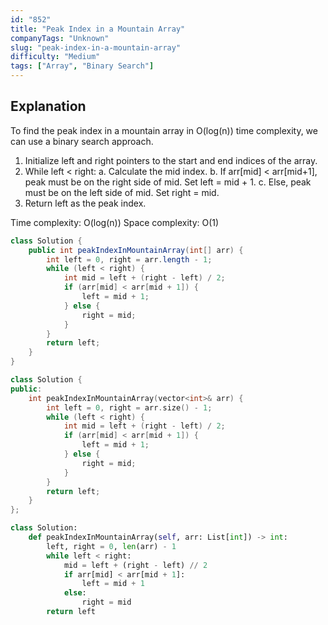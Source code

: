 ```yaml
---
id: "852"
title: "Peak Index in a Mountain Array"
companyTags: "Unknown"
slug: "peak-index-in-a-mountain-array"
difficulty: "Medium"
tags: ["Array", "Binary Search"]
---
```


## Explanation
To find the peak index in a mountain array in O(log(n)) time complexity, we can use a binary search approach.
1. Initialize left and right pointers to the start and end indices of the array.
2. While left < right:
   a. Calculate the mid index.
   b. If arr[mid] < arr[mid+1], peak must be on the right side of mid. Set left = mid + 1.
   c. Else, peak must be on the left side of mid. Set right = mid.
3. Return left as the peak index.

Time complexity: O(log(n))
Space complexity: O(1)
```java
class Solution {
    public int peakIndexInMountainArray(int[] arr) {
        int left = 0, right = arr.length - 1;
        while (left < right) {
            int mid = left + (right - left) / 2;
            if (arr[mid] < arr[mid + 1]) {
                left = mid + 1;
            } else {
                right = mid;
            }
        }
        return left;
    }
}
```

```cpp
class Solution {
public:
    int peakIndexInMountainArray(vector<int>& arr) {
        int left = 0, right = arr.size() - 1;
        while (left < right) {
            int mid = left + (right - left) / 2;
            if (arr[mid] < arr[mid + 1]) {
                left = mid + 1;
            } else {
                right = mid;
            }
        }
        return left;
    }
};
```

```python
class Solution:
    def peakIndexInMountainArray(self, arr: List[int]) -> int:
        left, right = 0, len(arr) - 1
        while left < right:
            mid = left + (right - left) // 2
            if arr[mid] < arr[mid + 1]:
                left = mid + 1
            else:
                right = mid
        return left
```
